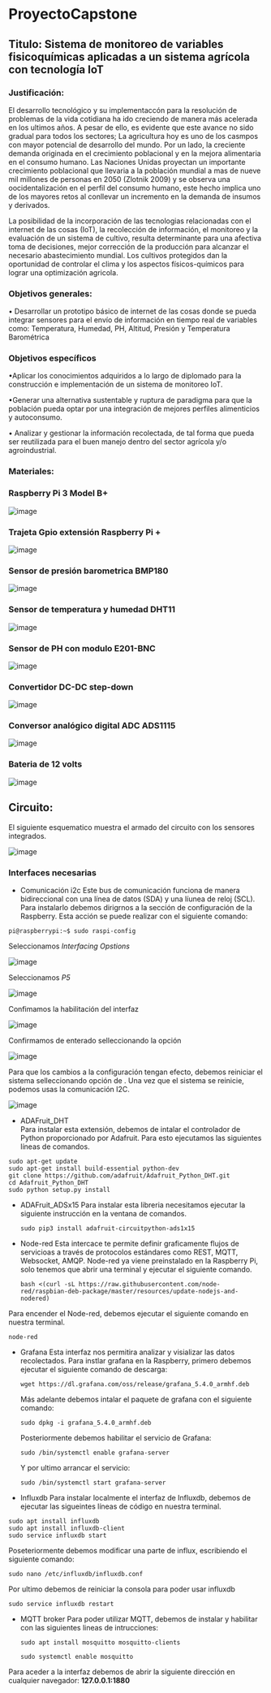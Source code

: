 # ProyectoCapstone
## Titulo: Sistema de monitoreo de variables fisicoquímicas aplicadas a un sistema agrícola con tecnología IoT

### Justificación:
El desarrollo tecnológico y su implementaccón para la resolución de problemas de la vida cotidiana ha ido creciendo de manera más acelerada en los ultimos años. A pesar de ello, es evidente que este avance no sido gradual para todos los sectores; La agricultura hoy es uno de los casmpos con mayor potencial de desarrollo del mundo. Por un lado, la creciente demanda originada en el crecimiento poblacional y en la mejora alimentaria en el consumo humano.
Las Naciones Unidas proyectan un importante crecimiento poblacional que llevaria a la población mundial a mas de nueve mil millones de personas en 2050 (Zlotnik 2009) y se observa una oocidentalización en el perfil del consumo humano, este hecho implica uno de los mayores retos al conllevar un incremento en la demanda de insumos y derivados.

La posibilidad de la incorporación de las tecnologias relacionadas con el internet de las cosas (IoT), la recolección de información, el monitoreo y la evaluación de un sistema de cultivo, resulta determinante para una afectiva toma de decisiones, mejor corrección de la producción para alcanzar el necesario abastecimiento mundial. Los cultivos protegidos dan la oportunidad de controlar el clima y los aspectos físicos-químicos para lograr una optimización agricola.

### Objetivos generales: 

•	Desarrollar un prototipo básico de internet de las cosas donde se pueda integrar sensores para el envío de información en tiempo real de variables como: Temperatura, Humedad, PH, Altitud, Presión y Temperatura Barométrica

### Objetivos específicos 

•Aplicar los conocimientos adquiridos a lo largo de diplomado para la construcción e implementación de un sistema de monitoreo IoT.

•Generar una alternativa sustentable y ruptura de paradigma para que la población pueda optar por una integración de mejores perfiles alimenticios y autoconsumo.

•	Analizar y gestionar la información recolectada, de tal forma que pueda ser reutilizada para el buen manejo dentro del sector agrícola y/o agroindustrial.  

### Materiales:

### Raspberry Pi 3 Model B+

![image](https://user-images.githubusercontent.com/86132543/150583668-6d0e242f-4d02-4de8-8769-a506dce822ae.png)

### Trajeta Gpio extensión Raspberry Pi + 

![image](https://user-images.githubusercontent.com/86132543/150583804-1c4a76ab-5fd0-499c-8647-a415a0a6b313.png)

### Sensor de presión barometrica BMP180

![image](https://user-images.githubusercontent.com/86132543/150583077-4830507c-8181-4b40-9f66-9bcded1cb031.png)

### Sensor de temperatura y humedad DHT11

![image](https://user-images.githubusercontent.com/86132543/150583271-769c3733-029b-49e7-936e-5516bc4bdd1b.png)

### Sensor de PH con modulo E201-BNC

![image](https://user-images.githubusercontent.com/86132543/150583444-ffda412d-c8a7-4f3e-924d-2ff0ae8ac2de.png)

### Convertidor DC-DC step-down

![image](https://user-images.githubusercontent.com/86132543/150584368-88b5dc12-c552-475b-828c-ed6f5b4e4116.png)

### Conversor analógico digital ADC ADS1115


![image](https://user-images.githubusercontent.com/86132543/150584014-96bdc688-a66c-48e1-81a9-b2d64bda35f9.png)

### Bateria de 12 volts

![image](https://user-images.githubusercontent.com/86132543/150584256-e410aa02-e999-41c8-9f51-4022bd126f0c.png)



## Circuito:

El siguiente esquematico muestra el armado del circuito con los sensores integrados.

![image](https://user-images.githubusercontent.com/86132543/150582433-729285b0-3ac3-4e2a-bc26-b99467194b26.png)


### Interfaces necesarias 

- Comunicación i2c 
Este bus de comunicación funciona de manera bidireccional con una línea de datos (SDA) y una líunea de reloj (SCL). Para instalarlo debemos dirigrnos a la sección de configuración de la Raspberry. Esta acción se puede realizar con el siguiente comando:

```
pi@raspberrypi:~$ sudo raspi-config
```

Seleccionamos *Interfacing Opstions*

![image](https://user-images.githubusercontent.com/86132543/150589149-68b547f5-8c61-49fc-9eac-d260059794ea.png)

Seleccionamos *P5*

![image](https://user-images.githubusercontent.com/86132543/150589274-681b0424-d171-443e-be55-053a3a43978b.png)

Confimamos la habilitación del interfaz

![image](https://user-images.githubusercontent.com/86132543/150589354-9b8fbb8c-03e9-4ed5-8b9c-e952e905ef7b.png)

Confirmamos de enterado selleccionando la opción *<ok>*
 
  ![image](https://user-images.githubusercontent.com/86132543/150589462-b3a5dd70-10da-495c-a53c-a7ab839b7208.png)

  Para que los cambios a la configuración tengan efecto, debemos reiniciar el sistema selleccionando opción de *<Yes>*. Una vez que el sistema se reinicie, podemos usas la comunicación I2C.
  
  ![image](https://user-images.githubusercontent.com/86132543/150589654-255d4d0b-f0b6-4f02-8f1b-4106c4abd309.png)

  
- ADAFruit_DHT  
Para instalar esta extensión, debemos de intalar el controlador de Python proporcionado por Adafruit. Para esto ejecutamos las siguientes líneas de comandos.

```
sudo apt-get update 
sudo apt-get install build-essential python-dev
git clone https://github.com/adafruit/Adafruit_Python_DHT.git
cd Adafruit_Python_DHT
sudo python setup.py install 
```
  
- ADAFruit_ADSx15
 Para instalar esta libreria necesitamos ejecutar la siguiente instrucción en la ventana de comandos.
  
  ```
  sudo pip3 install adafruit-circuitpython-ads1x15
  ```
  
- Node-red
 Esta intercace te permite definir graficamente flujos de servicioas a través de protocolos estándares como REST, MQTT, Websocket, AMQP.
 Node-red ya viene preinstalado en la Raspberry Pi, solo tenemos que abrir una terminal y ejecutar el siguiente comando.
  
  ```
  bash <(curl -sL https://raw.githubusercontent.com/node-red/raspbian-deb-package/master/resources/update-nodejs-and-nodered)
  ```
 
 Para encender el Node-red, debemos ejecutar el siguiente comando en nuestra terminal.
 ```
 node-red
 ```
- Grafana
 Esta interfaz nos permitira analizar y visializar las datos recolectados.
 Para instlar grafana en la Raspberry, primero debemos ejecutar el siguiente comando de descarga:
             
  ```
  wget https://dl.grafana.com/oss/release/grafana_5.4.0_armhf.deb
  ```           
  Más adelante debemos intalar el paquete de grafana con el siguiente comando:
  
  ```
  sudo dpkg -i grafana_5.4.0_armhf.deb
  ```
  
  Posteriormente debemos habilitar el servicio de Grafana:
  
  ```
  sudo /bin/systemctl enable grafana-server 
  ```
 
  Y por ultimo arrancar el servicio:
 
  ```            	
  sudo /bin/systemctl start grafana-server
  ```    
- Influxdb
Para instalar localmente el interfaz de Influxdb, debemos de ejecutar las sigueintes líneas de código en nuestra terminal.
 
 ``` 
sudo apt install influxdb
sudo apt install influxdb-client
sudo service influxdb start
 
 ```             
Poseteriormente debemos modificar una parte de influx, escribiendo el siguiente comando:
```
sudo nano /etc/influxdb/influxdb.conf
```              
              
Por ultimo debemos de reiniciar la consola para poder usar influxdb
```
sudo service influxdb restart
```
- MQTT broker
Para poder utilizar MQTT, debemos de instalar y habilitar con las siguientes lineas de intrucciones:
              
  ```
  sudo apt install mosquitto mosquitto-clients

  sudo systemctl enable mosquitto
  ```
 Para aceder a la interfaz debemos de abrir la siguiente dirección en cualquier navegador: **127.0.0.1:1880**


